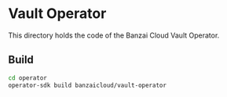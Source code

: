 # Vault Operator

This directory holds the code of the Banzai Cloud Vault Operator.

## Build

```bash
cd operator
operator-sdk build banzaicloud/vault-operator
```
